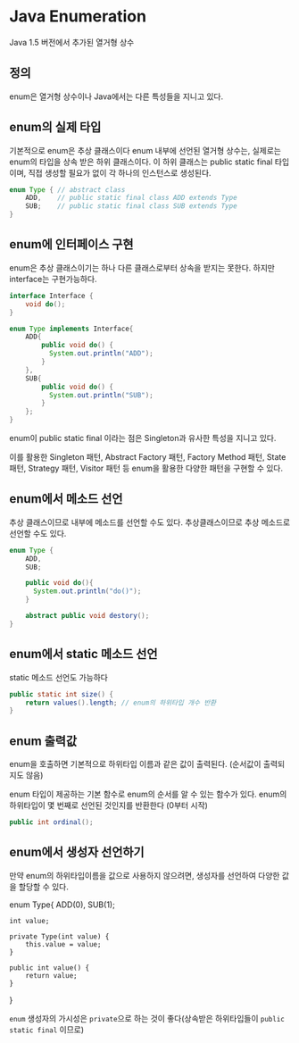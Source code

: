 # Java Enumeration

Java 1.5 버전에서 추가된 열거형 상수

## 정의

enum은 열거형 상수이나 Java에서는 다른 특성들을 지니고 있다.

## enum의 실제 타입

기본적으로 enum은 추상 클래스이다
enum 내부에 선언된 열거형 상수는, 실제로는 enum의 타입을 상속 받은 하위 클래스이다.
이 하위 클래스는 public static final 타입이며, 직접 생성할 필요가 없이 각 하나의 인스턴스로 생성된다.

```java
enum Type { // abstract class
    ADD,    // public static final class ADD extends Type
    SUB;    // public static final class SUB extends Type
}
```

## enum에 인터페이스 구현

enum은 추상 클래스이기는 하나 다른 클래스로부터 상속을 받지는 못한다. 하지만 interface는 구현가능하다.

```java
interface Interface {
    void do();
}

enum Type implements Interface{
    ADD{
        public void do() {
          System.out.println("ADD");
        }
    },
    SUB{
        public void do() {
          System.out.println("SUB");
        }
    };
}
```

enum이 public static final 이라는 점은 Singleton과 유사한 특성을 지니고 있다.

이를 활용한 Singleton 패턴, Abstract Factory 패턴, Factory Method 패턴, State 패턴, Strategy 패턴, Visitor 패턴 등
enum을 활용한 다양한 패턴을 구현할 수 있다.

## enum에서 메소드 선언

추상 클래스이므로 내부에 메소드를 선언할 수도 있다. 추상클래스이므로 추상 메소드로 선언할 수도 있다.

```java
enum Type {
    ADD,
    SUB;

    public void do(){
      System.out.println("do()");
    }

    abstract public void destory();
}
```

## enum에서 static 메소드 선언

static 메소드 선언도 가능하다

```java
public static int size() {
    return values().length; // enum의 하위타입 개수 반환
}
```

## enum 출력값

enum을 호출하면 기본적으로 하위타입 이름과 같은 값이 출력된다. (순서값이 출력되지도 않음)

enum 타입이 제공하는 기본 함수로 enum의 순서를 알 수 있는 함수가 있다.
enum의 하위타입이 몇 번째로 선언된 것인지를 반환한다 (0부터 시작)

```java
public int ordinal();
```

## enum에서 생성자 선언하기

만약 enum의 하위타입이름을 값으로 사용하지 않으려면, 생성자를 선언하여 다양한 값을 할당할 수 있다.

enum Type{
    ADD(0),
    SUB(1);

    int value;

    private Type(int value) {
        this.value = value;
    }

    public int value() {
        return value;
    }
}

`enum` 생성자의 가시성은 `private`으로 하는 것이 좋다(상속받은 하위타입들이 `public static final` 이므로)
